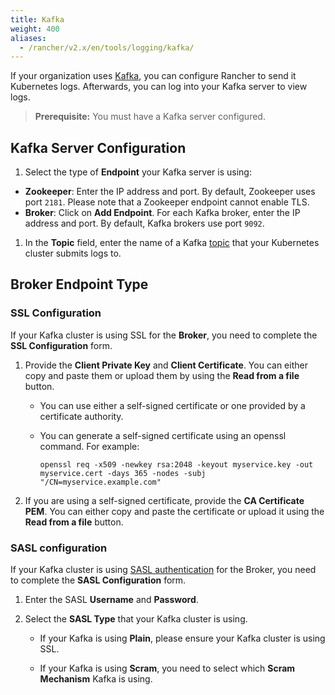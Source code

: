 ```yaml
---
title: Kafka
weight: 400
aliases:
  - /rancher/v2.x/en/tools/logging/kafka/
---
```


If your organization uses [Kafka](https://kafka.apache.org/), you can configure Rancher to send it Kubernetes logs.  Afterwards, you can log into your Kafka server to view logs.

>**Prerequisite:** You must have a Kafka server configured.

## Kafka Server Configuration

1. Select the type of **Endpoint** your Kafka server is using:

  * **Zookeeper**: Enter the IP address and port. By default, Zookeeper uses port `2181`. Please note that a Zookeeper endpoint cannot enable TLS.
  * **Broker**: Click on **Add Endpoint**. For each Kafka broker, enter the IP address and port. By default, Kafka brokers use port `9092`.

1. In the **Topic** field, enter the name of a Kafka [topic](https://kafka.apache.org/documentation/#basic_ops_add_topic) that your Kubernetes cluster submits logs to.

## **Broker** Endpoint Type

### SSL Configuration

If your Kafka cluster is using SSL for the **Broker**, you need to complete the **SSL Configuration** form.

1. Provide the **Client Private Key** and **Client Certificate**. You can either copy and paste them or upload them by using the **Read from a file** button.

    - You can use either a self-signed certificate or one provided by a certificate authority.

    - You can generate a self-signed certificate using an openssl command. For example:

        ```
        openssl req -x509 -newkey rsa:2048 -keyout myservice.key -out myservice.cert -days 365 -nodes -subj "/CN=myservice.example.com"
        ```

1. If you are using a self-signed certificate, provide the **CA Certificate PEM**. You can either copy and paste the certificate or upload it using the **Read from a file** button.

### SASL configuration

If your Kafka cluster is using [SASL authentication](https://kafka.apache.org/documentation/#security_sasl) for the Broker, you need to complete the **SASL Configuration** form.

1. Enter the SASL **Username** and **Password**.

1. Select the **SASL Type** that your Kafka cluster is using.

    * If your Kafka is using **Plain**, please ensure your Kafka cluster is using SSL.

    * If your Kafka is using **Scram**, you need to select which **Scram Mechanism** Kafka is using.
